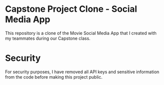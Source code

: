 # Capstone Project Clone - Social Media App
This repository is a clone of the Movie Social Media App that I created with my teammates during our Capstone class.

# Security
For security purposes, I have removed all API keys and sensitive information from the code before making this project public.

  
